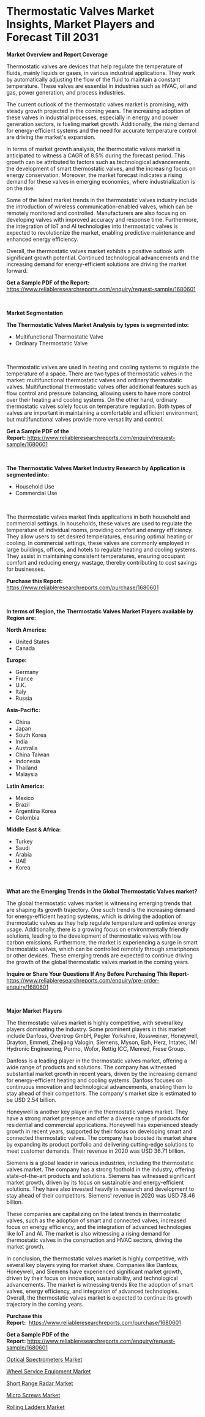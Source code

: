 <p><h1>Thermostatic Valves Market Insights, Market Players and Forecast Till 2031</h1></p><p><strong>Market Overview and Report Coverage</strong></p>
<p><p>Thermostatic valves are devices that help regulate the temperature of fluids, mainly liquids or gases, in various industrial applications. They work by automatically adjusting the flow of the fluid to maintain a constant temperature. These valves are essential in industries such as HVAC, oil and gas, power generation, and process industries.</p><p>The current outlook of the thermostatic valves market is promising, with steady growth projected in the coming years. The increasing adoption of these valves in industrial processes, especially in energy and power generation sectors, is fueling market growth. Additionally, the rising demand for energy-efficient systems and the need for accurate temperature control are driving the market's expansion.</p><p>In terms of market growth analysis, the thermostatic valves market is anticipated to witness a CAGR of 8.5% during the forecast period. This growth can be attributed to factors such as technological advancements, the development of smart thermostatic valves, and the increasing focus on energy conservation. Moreover, the market forecast indicates a rising demand for these valves in emerging economies, where industrialization is on the rise.</p><p>Some of the latest market trends in the thermostatic valves industry include the introduction of wireless communication-enabled valves, which can be remotely monitored and controlled. Manufacturers are also focusing on developing valves with improved accuracy and response time. Furthermore, the integration of IoT and AI technologies into thermostatic valves is expected to revolutionize the market, enabling predictive maintenance and enhanced energy efficiency.</p><p>Overall, the thermostatic valves market exhibits a positive outlook with significant growth potential. Continued technological advancements and the increasing demand for energy-efficient solutions are driving the market forward.</p></p>
<p><strong>Get a Sample PDF of the Report:</strong> <a href="https://www.reliableresearchreports.com/enquiry/request-sample/1680601">https://www.reliableresearchreports.com/enquiry/request-sample/1680601</a></p>
<p>&nbsp;</p>
<p><strong>Market Segmentation</strong></p>
<p><strong>The Thermostatic Valves Market Analysis by types is segmented into:</strong></p>
<p><ul><li>Multifunctional Thermostatic Valve</li><li>Ordinary Thermostatic Valve</li></ul></p>
<p>&nbsp;</p>
<p><p>Thermostatic valves are used in heating and cooling systems to regulate the temperature of a space. There are two types of thermostatic valves in the market: multifunctional thermostatic valves and ordinary thermostatic valves. Multifunctional thermostatic valves offer additional features such as flow control and pressure balancing, allowing users to have more control over their heating and cooling systems. On the other hand, ordinary thermostatic valves solely focus on temperature regulation. Both types of valves are important in maintaining a comfortable and efficient environment, but multifunctional valves provide more versatility and control.</p></p>
<p><strong>Get a Sample PDF of the Report:</strong>&nbsp;<a href="https://www.reliableresearchreports.com/enquiry/request-sample/1680601">https://www.reliableresearchreports.com/enquiry/request-sample/1680601</a></p>
<p>&nbsp;</p>
<p><strong>The Thermostatic Valves Market Industry Research by Application is segmented into:</strong></p>
<p><ul><li>Household Use</li><li>Commercial Use</li></ul></p>
<p>&nbsp;</p>
<p><p>The thermostatic valves market finds applications in both household and commercial settings. In households, these valves are used to regulate the temperature of individual rooms, providing comfort and energy efficiency. They allow users to set desired temperatures, ensuring optimal heating or cooling. In commercial settings, these valves are commonly employed in large buildings, offices, and hotels to regulate heating and cooling systems. They assist in maintaining consistent temperatures, ensuring occupant comfort and reducing energy wastage, thereby contributing to cost savings for businesses.</p></p>
<p><strong>Purchase this Report:</strong>&nbsp; <a href="https://www.reliableresearchreports.com/purchase/1680601">https://www.reliableresearchreports.com/purchase/1680601</a></p>
<p>&nbsp;</p>
<p><strong>In terms of Region, the Thermostatic Valves Market Players available by Region are:</strong></p>
<p>
    <p> <strong> North America: </strong>
        <ul>
            <li>United States</li>
            <li>Canada</li>
        </ul>
        </p> 
    <p> <strong> Europe: </strong>
        <ul>
            <li>Germany</li>
            <li>France</li>
            <li>U.K.</li>
            <li>Italy</li>
            <li>Russia</li>
        </ul>
        </p> 
    <p> <strong> Asia-Pacific: </strong>
        <ul>
            <li>China</li>
            <li>Japan</li>
            <li>South Korea</li>
            <li>India</li>
            <li>Australia</li>
            <li>China Taiwan</li>
            <li>Indonesia</li>
            <li>Thailand</li>
            <li>Malaysia</li>
        </ul>
        </p> 
    <p> <strong> Latin America: </strong>
        <ul>
            <li>Mexico</li>
            <li>Brazil</li>
            <li>Argentina Korea</li>
            <li>Colombia</li>
        </ul>
        </p> 
    <p> <strong> Middle East & Africa: </strong>
        <ul>
            <li>Turkey</li>
            <li>Saudi</li>
            <li>Arabia</li>
            <li>UAE</li>
            <li>Korea</li>
        </ul>
    </p>
    </p>
<p>&nbsp;</p>
<p><strong>What are the Emerging Trends in the Global Thermostatic Valves market?</strong></p>
<p><p>The global thermostatic valves market is witnessing emerging trends that are shaping its growth trajectory. One such trend is the increasing demand for energy-efficient heating systems, which is driving the adoption of thermostatic valves as they help regulate temperature and optimize energy usage. Additionally, there is a growing focus on environmentally friendly solutions, leading to the development of thermostatic valves with low carbon emissions. Furthermore, the market is experiencing a surge in smart thermostatic valves, which can be controlled remotely through smartphones or other devices. These emerging trends are expected to continue driving the growth of the global thermostatic valves market in the coming years.</p></p>
<p><strong>Inquire or Share Your Questions If Any Before Purchasing This Report</strong>- <a href="https://www.reliableresearchreports.com/enquiry/pre-order-enquiry/1680601">https://www.reliableresearchreports.com/enquiry/pre-order-enquiry/1680601</a></p>
<p>&nbsp;</p>
<p><strong>Major Market Players</strong></p>
<p><p>The thermostatic valves market is highly competitive, with several key players dominating the industry. Some prominent players in this market include Danfoss, Oventrop GmbH, Pegler Yorkshire, Rossweiner, Honeywell, Drayton, Emmeti, Zhejiang Valogin, Siemens, Myson, Eph, Herz, Intatec, IMI Hydronic Engineering, Purmo, Wofor, Rettig ICC, Menred, Frese Group.</p><p>Danfoss is a leading player in the thermostatic valves market, offering a wide range of products and solutions. The company has witnessed substantial market growth in recent years, driven by the increasing demand for energy-efficient heating and cooling systems. Danfoss focuses on continuous innovation and technological advancements, enabling them to stay ahead of their competitors. The company's market size is estimated to be USD 2.54 billion.</p><p>Honeywell is another key player in the thermostatic valves market. They have a strong market presence and offer a diverse range of products for residential and commercial applications. Honeywell has experienced steady growth in recent years, supported by their focus on developing smart and connected thermostatic valves. The company has boosted its market share by expanding its product portfolio and delivering cutting-edge solutions to meet customer demands. Their revenue in 2020 was USD 36.71 billion.</p><p>Siemens is a global leader in various industries, including the thermostatic valves market. The company has a strong foothold in the industry, offering state-of-the-art products and solutions. Siemens has witnessed significant market growth, driven by its focus on sustainable and energy-efficient solutions. They have also invested heavily in research and development to stay ahead of their competitors. Siemens' revenue in 2020 was USD 78.46 billion.</p><p>These companies are capitalizing on the latest trends in thermostatic valves, such as the adoption of smart and connected valves, increased focus on energy efficiency, and the integration of advanced technologies like IoT and AI. The market is also witnessing a rising demand for thermostatic valves in the construction and HVAC sectors, driving the market growth.</p><p>In conclusion, the thermostatic valves market is highly competitive, with several key players vying for market share. Companies like Danfoss, Honeywell, and Siemens have experienced significant market growth, driven by their focus on innovation, sustainability, and technological advancements. The market is witnessing trends like the adoption of smart valves, energy efficiency, and integration of advanced technologies. Overall, the thermostatic valves market is expected to continue its growth trajectory in the coming years.</p></p>
<p><strong>Purchase this Report:</strong>&nbsp;&nbsp;<a href="https://www.reliableresearchreports.com/purchase/1680601">https://www.reliableresearchreports.com/purchase/1680601</a></p>
<p></p>
<p><strong>Get a Sample PDF of the Report:</strong>&nbsp;<a href="https://www.reliableresearchreports.com/enquiry/request-sample/1680601">https://www.reliableresearchreports.com/enquiry/request-sample/1680601</a></p>
<p><p><a href="https://github.com/laholand/Market-Research-Report-List-1/blob/main/optical-spectrometers-market.md">Optical Spectrometers Market</a></p><p><a href="https://github.com/sougarounis/Market-Research-Report-List-1/blob/main/wheel-service-equipment-market.md">Wheel Service Equipment Market</a></p><p><a href="https://github.com/angelajermaine/Market-Research-Report-List-1/blob/main/short-range-radar-market.md">Short Range Radar Market</a></p><p><a href="https://github.com/mohamedbakry57/Market-Research-Report-List-1/blob/main/micro-screws-market.md">Micro Screws Market</a></p><p><a href="https://github.com/bracarafogo/Market-Research-Report-List-1/blob/main/rolling-ladders-market.md">Rolling Ladders Market</a></p></p>